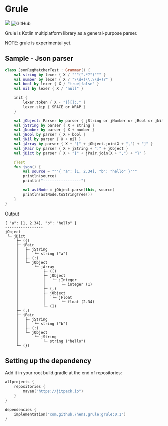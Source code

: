 # Grule

[![](https://jitpack.io/v/7hens/grule.svg)](https://jitpack.io/#7hens/grule)
![GitHub](https://img.shields.io/github/license/7hens/grule)

Grule is Kotlin multiplatform library as a general-purpose parser.

NOTE: grule is experimental yet.

## Sample - Json parser

```kotlin
class JsonRegMatcherTest : Grammar() {
    val string by lexer { X / """(".*?")""" }
    val number by lexer { X / "\\d+(\\.\\d+)?" }
    val bool by lexer { X / "true|false" }
    val nil by lexer { X / "null" }

    init {
        lexer.token { X - "{}[]:," }
        lexer.skip { SPACE or WRAP }
    }

    val jObject: Parser by parser { jString or jNumber or jBool or jNil or jArray or jDict }
    val jString by parser { X + string }
    val jNumber by parser { X + number }
    val jBool by parser { X + bool }
    val jNil by parser { X + nil }
    val jArray by parser { X + "[" + jObject.join(X + ",") + "]" }
    val jPair by parser { X + jString + ":" + jObject }
    val jDict by parser { X + "{" + jPair.join(X + ",") + "}" }

    @Test
    fun json() {
        val source = """{ "a": [1, 2.34], "b": "hello" }"""
        println(source)
        println("-----------------")

        val astNode = jObject.parse(this, source)
        println(astNode.toStringTree())
    }
}
```

Output

```plain
{ "a": [1, 2.34], "b": "hello" }
-----------------
jObject
 └─ jDict
     ├─ ({)
     ├─ jPair
     │   ├─ jString
     │   │   └─ string ("a")
     │   ├─ (:)
     │   └─ jObject
     │       └─ jArray
     │           ├─ ([)
     │           ├─ jObject
     │           │   └─ jInteger
     │           │       └─ integer (1)
     │           ├─ (,)
     │           ├─ jObject
     │           │   └─ jFloat
     │           │       └─ float (2.34)
     │           └─ (])
     ├─ (,)
     ├─ jPair
     │   ├─ jString
     │   │   └─ string ("b")
     │   ├─ (:)
     │   └─ jObject
     │       └─ jString
     │           └─ string ("hello")
     └─ (})
```

## Setting up the dependency

Add it in your root build.gradle at the end of repositories:

```kotlin
allprojects {
    repositories {
        maven("https://jitpack.io")
    }
}
```

```kotlin
dependencies {
    implementation("com.github.7hens.grule:grule:0.1")
}
```
